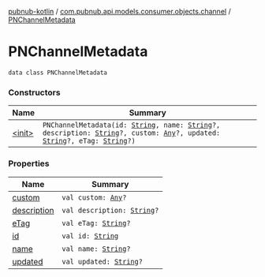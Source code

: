 [pubnub-kotlin](../../index.md) / [com.pubnub.api.models.consumer.objects.channel](../index.md) / [PNChannelMetadata](./index.md)

# PNChannelMetadata

`data class PNChannelMetadata`

### Constructors

| Name | Summary |
|---|---|
| [&lt;init&gt;](-init-.md) | `PNChannelMetadata(id: `[`String`](https://kotlinlang.org/api/latest/jvm/stdlib/kotlin/-string/index.html)`, name: `[`String`](https://kotlinlang.org/api/latest/jvm/stdlib/kotlin/-string/index.html)`?, description: `[`String`](https://kotlinlang.org/api/latest/jvm/stdlib/kotlin/-string/index.html)`?, custom: `[`Any`](https://kotlinlang.org/api/latest/jvm/stdlib/kotlin/-any/index.html)`?, updated: `[`String`](https://kotlinlang.org/api/latest/jvm/stdlib/kotlin/-string/index.html)`?, eTag: `[`String`](https://kotlinlang.org/api/latest/jvm/stdlib/kotlin/-string/index.html)`?)` |

### Properties

| Name | Summary |
|---|---|
| [custom](custom.md) | `val custom: `[`Any`](https://kotlinlang.org/api/latest/jvm/stdlib/kotlin/-any/index.html)`?` |
| [description](description.md) | `val description: `[`String`](https://kotlinlang.org/api/latest/jvm/stdlib/kotlin/-string/index.html)`?` |
| [eTag](e-tag.md) | `val eTag: `[`String`](https://kotlinlang.org/api/latest/jvm/stdlib/kotlin/-string/index.html)`?` |
| [id](id.md) | `val id: `[`String`](https://kotlinlang.org/api/latest/jvm/stdlib/kotlin/-string/index.html) |
| [name](name.md) | `val name: `[`String`](https://kotlinlang.org/api/latest/jvm/stdlib/kotlin/-string/index.html)`?` |
| [updated](updated.md) | `val updated: `[`String`](https://kotlinlang.org/api/latest/jvm/stdlib/kotlin/-string/index.html)`?` |
